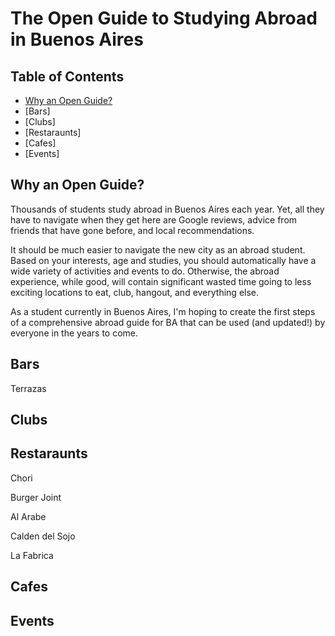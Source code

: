The Open Guide to Studying Abroad in Buenos Aires
=====================================

Table of Contents
-----------------

-	[Why an Open Guide?](#why-an-open-guide)
-	[Bars]
-	[Clubs]
- [Restaraunts]
- [Cafes]
- [Events]


Why an Open Guide?
------------------
Thousands of students study abroad in Buenos Aires each year. Yet, all they have to navigate when they get here are Google reviews, advice from friends that have gone before, and local recommendations.


It should be much easier to navigate the new city as an abroad student. Based on your interests, age and studies, you should automatically have a wide variety of activities and events to do. Otherwise, the abroad experience, while good, will contain significant wasted time going to less exciting locations to eat, club, hangout, and everything else.

As a student currently in Buenos Aires, I'm hoping to create the first steps of a comprehensive abroad guide for BA that can be used (and updated!) by everyone in the years to come.

Bars
------------------
Terrazas


Clubs
------------------

Restaraunts
------------------

Chori

Burger Joint

Al Arabe

Calden del Sojo

La Fabrica


Cafes
------------------

Events
------------------
